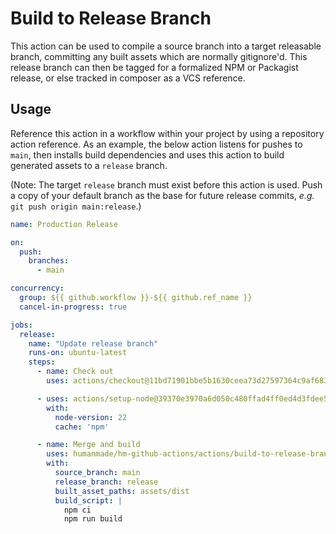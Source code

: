 # Build to Release Branch

This action can be used to compile a source branch into a target releasable branch, committing any built assets which are normally gitignore'd. This release branch can then be tagged for a formalized NPM or Packagist release, or else tracked in composer as a VCS reference.

## Usage

Reference this action in a workflow within your project by using a repository action reference. As an example, the below action listens for pushes to `main`, then installs build dependencies and uses this action to build generated assets to a `release` branch.

(Note: The target `release` branch must exist before this action is used. Push a copy of your default branch as the base for future release commits, _e.g._ `git push origin main:release`.)

```yml
name: Production Release

on:
  push:
    branches:
      - main

concurrency:
  group: ${{ github.workflow }}-${{ github.ref_name }}
  cancel-in-progress: true

jobs:
  release:
    name: "Update release branch"
    runs-on: ubuntu-latest
    steps:
      - name: Check out
        uses: actions/checkout@11bd71901bbe5b1630ceea73d27597364c9af683 # v4.2.2

      - uses: actions/setup-node@39370e3970a6d050c480ffad4ff0ed4d3fdee5af # v4.1.0
        with:
          node-version: 22
          cache: 'npm'

      - name: Merge and build
        uses: humanmade/hm-github-actions/actions/build-to-release-branch@25234fa9f55b6793954cd22b85e578d7b18be866
        with:
          source_branch: main
          release_branch: release
          built_asset_paths: assets/dist
          build_script: |
            npm ci
            npm run build
```
